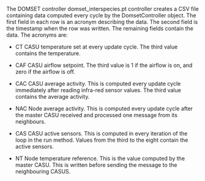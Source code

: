 The DOMSET controller domset_interspecies.pt controller creates a CSV file containing data computed every cycle by the DomsetController object.
The first field in each row is an acronym describing the data.
The second field is the timestamp when the row was written.
The remaining fields contain the data.
The acronyms are:

* CT CASU temperature set at every update cycle. The third value contains
  the temperature.

* CAF CASU airflow setpoint.  The third value is 1 if the airflow is on,
  and zero if the airflow is off.

* CAC CASU average activity.  This is computed every update cycle
  immediately after reading infra-red sensor values.  The third value
  contains the average activity.

* NAC Node average activity.  This is computed every update cycle after the
  master CASU received and processed one message from its neighbours.

* CAS CASU active sensors.  This is computed in every iteration of the loop
  in the run method.  Values from the third to the eight contain the active
  sensors.

* NT Node temperature reference.  This is the value computed by the master
  CASU.  This is written before sending the message to the neighbouring
  CASUS.
